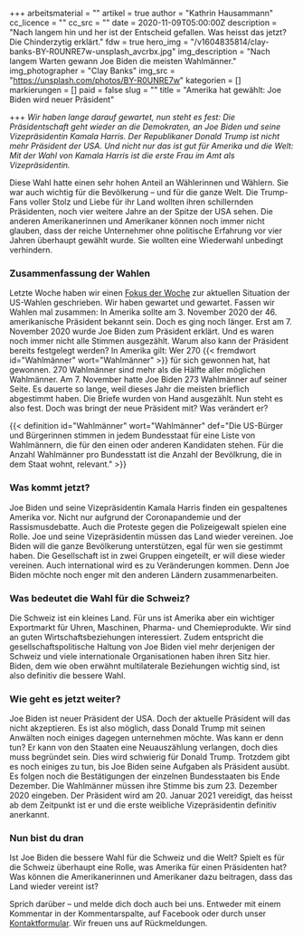 +++
arbeitsmaterial = ""
artikel = true
author = "Kathrin Hausammann"
cc_licence = ""
cc_src = ""
date = 2020-11-09T05:00:00Z
description = "Nach langem hin und her ist der Entscheid gefallen. Was heisst das jetzt? Die Chinderzytig erklärt."
fdw = true
hero_img = "/v1604835814/clay-banks-BY-R0UNRE7w-unsplash_avcrbx.jpg"
img_description = "Nach langem Warten gewann Joe Biden die meisten Wahlmänner."
img_photographer = "Clay Banks"
img_src = "https://unsplash.com/photos/BY-R0UNRE7w"
kategorien = []
markierungen = []
paid = false
slug = ""
title = "Amerika hat gewählt: Joe Biden wird neuer Präsident"

+++
_Wir haben lange darauf gewartet, nun steht es fest: Die Präsidentschaft geht wieder an die Demokraten, an Joe Biden und seine Vizepräsidentin Kamala Harris. Der Republikaner Donald Trump ist nicht mehr Präsident der USA. Und nicht nur das ist gut für Amerika und die Welt: Mit der Wahl von Kamala Harris ist die erste Frau im Amt als Vizepräsidentin._

Diese Wahl hatte einen sehr hohen Anteil an Wählerinnen und Wählern. Sie war auch wichtig für die Bevölkerung – und für die ganze Welt. Die Trump-Fans voller Stolz und Liebe für ihr Land wollten ihren schillernden Präsidenten, noch vier weitere Jahre an der Spitze der USA sehen. Die anderen Amerikanerinnen und Amerikaner können noch immer nicht glauben, dass der reiche Unternehmer ohne politische Erfahrung vor vier Jahren überhaupt gewählt wurde. Sie wollten eine Wiederwahl unbedingt verhindern.

### Zusammenfassung der Wahlen

Letzte Woche haben wir einen [Fokus der Woche](https://www.chinderzytig.ch/spannung-steigt-wer-wird-neuer-prasident-von-amerika/) zur aktuellen Situation der US-Wahlen geschrieben. Wir haben gewartet und gewartet. Fassen wir Wahlen mal zusammen: In Amerika sollte am 3. November 2020 der 46. amerikanische Präsident bekannt sein. Doch es ging noch länger. Erst am 7. November 2020 wurde Joe Biden zum Präsident erklärt. Und es waren noch immer nicht alle Stimmen ausgezählt. Warum also kann der Präsident bereits festgelegt werden? In Amerika gilt: Wer 270 {{< fremdwort id="Wahlmänner" wort="Wahlmänner" >}} für sich gewonnen hat, hat gewonnen. 270 Wahlmänner sind mehr als die Hälfte aller möglichen Wahlmänner. Am 7. November hatte Joe Biden 273 Wahlmänner auf seiner Seite. Es dauerte so lange, weil dieses Jahr die meisten brieflich abgestimmt haben. Die Briefe wurden von Hand ausgezählt. Nun steht es also fest. Doch was bringt der neue Präsident mit? Was verändert er?

{{< definition id="Wahlmänner" wort="Wahlmänner" def="Die US-Bürger und Bürgerinnen stimmen in jedem Bundesstaat für eine Liste von Wahlmännern, die für den einen oder anderen Kandidaten stehen. Für die Anzahl Wahlmänner pro Bundesstatt ist die Anzahl der Bevölkrung, die in dem Staat wohnt, relevant." >}}

### Was kommt jetzt?

Joe Biden und seine Vizepräsidentin Kamala Harris finden ein gespaltenes Amerika vor. Nicht nur aufgrund der Coronapandemie und der Rassismusdebatte. Auch die Proteste gegen die Polizeigewalt spielen eine Rolle. Joe und seine Vizepräsidentin müssen das Land wieder vereinen. Joe Biden will die ganze Bevölkerung unterstützen, egal für wen sie gestimmt haben. Die Gesellschaft ist in zwei Gruppen eingeteilt, er will diese wieder vereinen. Auch international wird es zu Veränderungen kommen. Denn Joe Biden möchte noch enger mit den anderen Ländern zusammenarbeiten. 

### Was bedeutet die Wahl für die Schweiz?

Die Schweiz ist ein kleines Land. Für uns ist Amerika aber ein wichtiger Exportmarkt für Uhren, Maschinen, Pharma- und Chemieprodukte. Wir sind an guten Wirtschaftsbeziehungen interessiert. Zudem entspricht die gesellschaftspolitische Haltung von Joe Biden viel mehr derjenigen der Schweiz und viele internationale Organisationen haben ihren Sitz hier. Biden, dem wie oben erwähnt multilaterale Beziehungen wichtig sind, ist also definitiv die bessere Wahl.

### Wie geht es jetzt weiter?

Joe Biden ist neuer Präsident der USA. Doch der aktuelle Präsident will das nicht akzeptieren. Es ist also möglich, dass Donald Trump mit seinen Anwälten noch einiges dagegen unternehmen möchte. Was kann er denn tun? Er kann von den Staaten eine Neuauszählung verlangen, doch dies muss begründet sein. Dies wird schwierig für Donald Trump. Trotzdem gibt es noch einiges zu tun, bis Joe Biden seine Aufgaben als Präsident ausübt. Es folgen noch die Bestätigungen der einzelnen Bundesstaaten bis Ende Dezember. Die Wahlmänner müssen ihre Stimme bis zum 23. Dezember 2020 eingeben. Der Präsident wird am 20. Januar 2021 vereidigt, das heisst ab dem Zeitpunkt ist er und die erste weibliche Vizepräsidentin definitiv anerkannt.   

### Nun bist du dran

Ist Joe Biden die bessere Wahl für die Schweiz und die Welt? Spielt es für die Schweiz überhaupt eine Rolle, was Amerika für einen Präsidenten hat? Was können die Amerikanerinnen und Amerikaner dazu beitragen, dass das Land wieder vereint ist?

Sprich darüber – und melde dich doch auch bei uns. Entweder mit einem Kommentar in der Kommentarspalte, auf Facebook oder durch unser [Kontaktformular](https://www.chinderzytig.ch/kontakt/). Wir freuen uns auf Rückmeldungen.